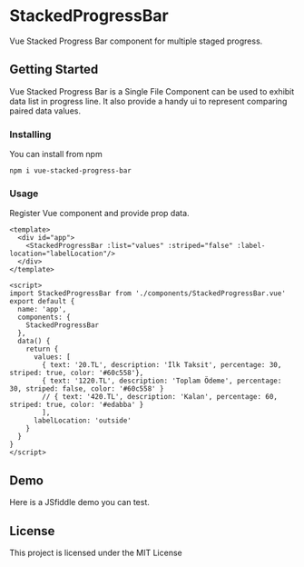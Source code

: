 # StackedProgressBar

Vue Stacked Progress Bar component for multiple staged progress.

## Getting Started

Vue Stacked Progress Bar is a Single File Component can be used to exhibit data list in progress line.
It also provide a handy ui to represent comparing paired data values.


### Installing

You can install from npm

```
npm i vue-stacked-progress-bar

```

### Usage

Register Vue component and provide prop data.

```
<template>
  <div id="app">
    <StackedProgressBar :list="values" :striped="false" :label-location="labelLocation"/>
  </div>
</template>

<script>
import StackedProgressBar from './components/StackedProgressBar.vue'
export default {
  name: 'app',
  components: {
    StackedProgressBar
  },
  data() {
    return {
      values: [
        { text: '20.TL', description: 'İlk Taksit', percentage: 30, striped: true, color: '#60c558'},
        { text: '1220.TL', description: 'Toplam Ödeme', percentage: 30, striped: false, color: '#60c558' }
        // { text: '420.TL', description: 'Kalan', percentage: 60, striped: true, color: '#edabba' }
        ],
      labelLocation: 'outside'
    }
  }
}
</script>

```


## Demo

Here is a JSfiddle demo you can test. 

## License

This project is licensed under the MIT License

